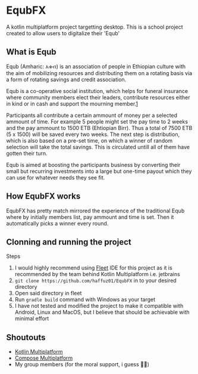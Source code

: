 # EqubFX
A kotlin multiplatform project targetting desktop. This is a school project created to allow users to digitalize their 'Equb'
## What is Equb
Equb (Amharic: እቁብ) is an association of people in Ethiopian culture with the aim of mobilizing resources and distributing them on a rotating basis via a form of rotating savings and credit association.

Equb is a co-operative social institution, which helps for funeral insurance where community members elect their leaders, contribute resources either in kind or in cash and support the mourning member.[1](https://en.wikipedia.org/wiki/Equb)

Participants all contribute a certain ammount of money per a selected ammount of time. For example 5 people might set the pay time to 2 weeks and the pay ammount to 1500 ETB (Ehtiopian Birr). Thus a total of 7500 ETB (5 x 1500) will be saved every two weeks. The next step is distribution, which is also based on a pre-set time, on which a winner of random selection will take the total savings. This is circulated untill all of them have gotten their turn.

Equb is aimed at boosting the participants business by converting their small but recurring investments into a large but one-time payout which they can use for whatever needs they see fit.

## How EqubFX works
EqubFX has pretty match mirrored the experience of the traditional Equb where by initially members list, pay ammount and time is set. Then it automatically picks a winner every round.
## Clonning and running the project
Steps
1. I would highly recommend using [Fleet](https://www.jetbrains.com/fleet/) IDE for this project as it is recommended by the team behind Kotlin Multiplatform i.e. jetbrains
2. ``git clone https://github.com/haffuz01/EqubFX`` in to your desired directory
3. Open said directory in fleet
4. Run ``gradle build`` command with Windows as your target
5. I have not tested and modified the project to make it compatible with Android, Linux and MacOS, but I believe that should be achievable with minimal effort

## Shoutouts
- [Kotlin Multiplatform](https://kotlinlang.org/docs/multiplatform.html)
- [Compose Multiplatform](https://www.jetbrains.com/lp/compose-multiplatform/)
- My group members (for the moral support, i guess 🤷‍♂️)
